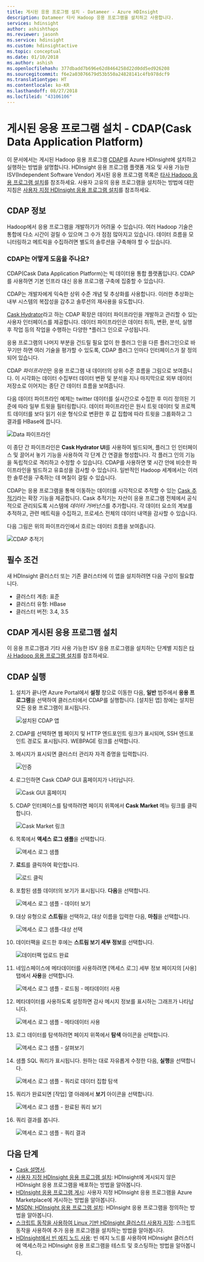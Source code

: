 ```yaml
---
title: 게시된 응용 프로그램 설치 - Datameer - Azure HDInsight
description: Datameer 타사 Hadoop 응용 프로그램을 설치하고 사용합니다.
services: hdinsight
author: ashishthaps
ms.reviewer: jasonh
ms.service: hdinsight
ms.custom: hdinsightactive
ms.topic: conceptual
ms.date: 01/10/2018
ms.author: ashish
ms.openlocfilehash: 377dbadd7b696e62d8464258d22d0dd5ed926208
ms.sourcegitcommit: f6e2a03076679d53b550a24828141c4fb978dcf9
ms.translationtype: HT
ms.contentlocale: ko-KR
ms.lasthandoff: 08/27/2018
ms.locfileid: "43106106"
---
```

# <a name="install-published-application---cask-data-application-platform-cdap"></a>게시된 응용 프로그램 설치 - CDAP(Cask Data Application Platform)

이 문서에서는 게시된 Hadoop 응용 프로그램 [CDAP](http://cask.co/products/cdap/)를 Azure HDInsight에 설치하고 실행하는 방법을 설명합니다. HDInsight 응용 프로그램 플랫폼 개요 및 사용 가능한 ISV(Independent Software Vendor) 게시된 응용 프로그램 목록은 [타사 Hadoop 응용 프로그램 설치](hdinsight-apps-install-applications.md)를 참조하세요. 사용자 고유의 응용 프로그램을 설치하는 방법에 대한 지침은 [사용자 지정 HDInsight 응용 프로그램 설치](hdinsight-apps-install-custom-applications.md)를 참조하세요.

## <a name="about-cdap"></a>CDAP 정보

Hadoop에서 응용 프로그램을 개발하기가 어려울 수 있습니다.  여러 Hadoop 기술은 통합에 다소 시간이 걸릴 수 있으며 그 수가 점점 많아지고 있습니다. 데이터 흐름을 모니터링하고 메트릭을 수집하려면 별도의 솔루션을 구축해야 할 수 있습니다.

### <a name="how-does-cdap-help"></a>CDAP는 어떻게 도움을 주나요?

CDAP(Cask Data Application Platform)는 빅 데이터용 통합 플랫폼입니다. CDAP를 사용하면 기본 인프라 대신 응용 프로그램 구축에 집중할 수 있습니다.

CDAP는 개발자에게 익숙한 상위 수준 개념 및 추상화를 사용합니다. 이러한 추상화는 내부 시스템의 복잡성을 감추고 솔루션의 재사용을 유도합니다.

[Cask Hydrator](http://cask.co/products/hydrator/)라고 하는 CDAP 확장은 데이터 파이프라인을 개발하고 관리할 수 있는 사용자 인터페이스를 제공합니다. 데이터 파이프라인은 데이터 취득, 변환, 분석, 실행 후 작업 등의 작업을 수행하는 다양한 *플러그 인으로 구성됩니다.

응용 프로그램의 나머지 부분을 건드릴 필요 없이 한 플러그 인을 다른 플러그인으로 바꾸기만 하면 여러 기술을 평가할 수 있도록, CDAP 플러그 인마다 인터페이스가 잘 정의되어 있습니다.

CDAP *파이프라인*은 응용 프로그램 내 데이터의 상위 수준 흐름을 그림으로 보여줍니다. 이 시각화는 데이터 수집부터 데이터 변환 및 분석을 지나 마지막으로 외부 데이터 저장소로 이어지는 종단 간 데이터 흐름을 보여줍니다.

다음 데이터 파이프라인 예제는 twitter 데이터를 실시간으로 수집한 후 미리 정의된 기준에 따라 일부 트윗을 필터링합니다. 데이터 파이프라인은 원시 트윗 데이터 및 프로젝트 데이터를 보다 읽기 쉬운 형식으로 변환한 후 값 집합에 따라 트윗을 그룹화하고 그 결과를 HBase에 씁니다.

![Data 파이프라인](./media/hdinsight-apps-install-cask/pipeline.png)

이 종단 간 파이프라인은 **Cask Hydrator UI**를 사용하여 빌드되며, 플러그 인 인터페이스 및 끌어서 놓기 기능을 사용하여 각 단계 간 연결을 형성합니다. 각 플러그 인의 기능을 독립적으로 격리하고 수정할 수 있습니다. CDAP를 사용하면 몇 시간 안에 비슷한 파이프라인을 빌드하고 유효성을 검사할 수 있습니다. 일반적인 Hadoop 세계에서는 이러한 솔루션을 구축하는 데 며칠이 걸릴 수 있습니다.

CDAP는 응용 프로그램을 통해 이동하는 데이터를 시각적으로 추적할 수 있는 [Cask 추적기](http://cask.co/products/tracker/)라는 확장 기능을 제공합니다. Cask 추적기는 자산이 응용 프로그램 전체에서 공식적으로 관리되도록 시스템에 *데이터 거버넌스*를 추가합니다. 각 데이터 요소의 계보를 추적하고, 관련 메트릭을 수집하고, 프로세스 전체의 데이터 내역을 감사할 수 있습니다.

다음 그림은 위의 파이프라인에서 흐르는 데이터 흐름을 보여줍니다.

![CDAP 추적기](./media/hdinsight-apps-install-cask/tracker.png)

## <a name="prerequisites"></a>필수 조건

새 HDInsight 클러스터 또는 기존 클러스터에 이 앱을 설치하려면 다음 구성이 필요합니다.

* 클러스터 계층: 표준
* 클러스터 유형: HBase
* 클러스터 버전: 3.4, 3.5

## <a name="install-the-cdap-published-application"></a>CDAP 게시된 응용 프로그램 설치

이 응용 프로그램과 기타 사용 가능한 ISV 응용 프로그램을 설치하는 단계별 지침은 [타사 Hadoop 응용 프로그램 설치](hdinsight-apps-install-applications.md)를 참조하세요.

## <a name="launch-cdap"></a>CDAP 실행

1. 설치가 끝나면 Azure Portal에서 **설정** 창으로 이동한 다음, **일반** 범주에서 **응용 프로그램**을 선택하여 클러스터에서 CDAP를 실행합니다. [설치된 앱] 창에는 설치된 모든 응용 프로그램이 표시됩니다.

    ![설치된 CDAP 앱](./media/hdinsight-apps-install-cask/cdap-app.png)

2. CDAP를 선택하면 웹 페이지 및 HTTP 엔드포인트 링크가 표시되며, SSH 엔드포인트 경로도 표시됩니다. WEBPAGE 링크를 선택합니다.

3. 메시지가 표시되면 클러스터 관리자 자격 증명을 입력합니다.

    ![인증](./media/hdinsight-apps-install-cask/auth.png)

4. 로그인하면 Cask CDAP GUI 홈페이지가 나타납니다.

    ![Cask GUI 홈페이지](./media/hdinsight-apps-install-cask/gui.png)

5. CDAP 인터페이스를 탐색하려면 페이지 위쪽에서 **Cask Market** 메뉴 링크를 클릭합니다.

    ![Cask Market 링크](./media/hdinsight-apps-install-cask/cask-market.png)

6. 목록에서 **액세스 로그 샘플**을 선택합니다.

    ![액세스 로그 샘플](./media/hdinsight-apps-install-cask/market-log-sample.png)

7. **로드**를 클릭하여 확인합니다.

    ![로드 클릭](./media/hdinsight-apps-install-cask/market-load.png)

8. 포함된 샘플 데이터의 보기가 표시됩니다. **다음**을 선택합니다.

    ![액세스 로그 샘플 - 데이터 보기](./media/hdinsight-apps-install-cask/market-view-data.png)

9. 대상 유형으로 **스트림**을 선택하고, 대상 이름을 입력한 다음, **마침**을 선택합니다.

    ![액세스 로그 샘플-대상 선택](./media/hdinsight-apps-install-cask/market-destination.png)

10. 데이터팩을 로드한 후에는 **스트림 보기 세부 정보**를 선택합니다.

    ![데이터팩 업로드 완료](./media/hdinsight-apps-install-cask/market-view-details.png)

11. 네임스페이스에 메타데이터를 사용하려면 [액세스 로그] 세부 정보 페이지의 [사용] 탭에서 **사용**을 선택합니다.

    ![액세스 로그 샘플 - 로드됨 - 메타데이터 사용](./media/hdinsight-apps-install-cask/log-loaded.png)

12. 메타데이터를 사용하도록 설정하면 감사 메시지 정보를 표시하는 그래프가 나타납니다.

    ![액세스 로그 샘플 - 메타데이터 사용](./media/hdinsight-apps-install-cask/log-metadata.png)

13. 로그 데이터를 탐색하려면 페이지 위쪽에서 **탐색** 아이콘을 선택합니다.

    ![액세스 로그 샘플 - 살펴보기](./media/hdinsight-apps-install-cask/log-explore.png)

14. 샘플 SQL 쿼리가 표시됩니다. 원하는 대로 자유롭게 수정한 다음, **실행**을 선택합니다.

    ![액세스 로그 샘플 - 쿼리로 데이터 집합 탐색](./media/hdinsight-apps-install-cask/log-query.png)

15. 쿼리가 완료되면 [작업] 열 아래에서 **보기** 아이콘을 선택합니다.

    ![액세스 로그 샘플 - 완료된 쿼리 보기](./media/hdinsight-apps-install-cask/log-query-view.png)

16. 쿼리 결과를 봅니다.

    ![액세스 로그 샘플 - 쿼리 결과](./media/hdinsight-apps-install-cask/log-query-results.png)

## <a name="next-steps"></a>다음 단계

* [Cask 설명서](http://cask.co/resources/documentation/).
* [사용자 지정 HDInsight 응용 프로그램 설치](hdinsight-apps-install-custom-applications.md): HDInsight에 게시되지 않은 HDInsight 응용 프로그램을 배포하는 방법을 알아봅니다.
* [HDInsight 응용 프로그램 게시](hdinsight-apps-publish-applications.md): 사용자 지정 HDInsight 응용 프로그램을 Azure Marketplace에 게시하는 방법을 알아봅니다.
* [MSDN: HDInsight 응용 프로그램 설치](https://msdn.microsoft.com/library/mt706515.aspx): HDInsight 응용 프로그램을 정의하는 방법을 알아봅니다.
* [스크립트 동작을 사용하여 Linux 기반 HDInsight 클러스터 사용자 지정](hdinsight-hadoop-customize-cluster-linux.md): 스크립트 동작을 사용하여 추가 응용 프로그램을 설치하는 방법을 알아봅니다.
* [HDInsight에서 빈 에지 노드 사용](hdinsight-apps-use-edge-node.md): 빈 에지 노드를 사용하여 HDInsight 클러스터에 액세스하고 HDInsight 응용 프로그램을 테스트 및 호스팅하는 방법을 알아봅니다.
